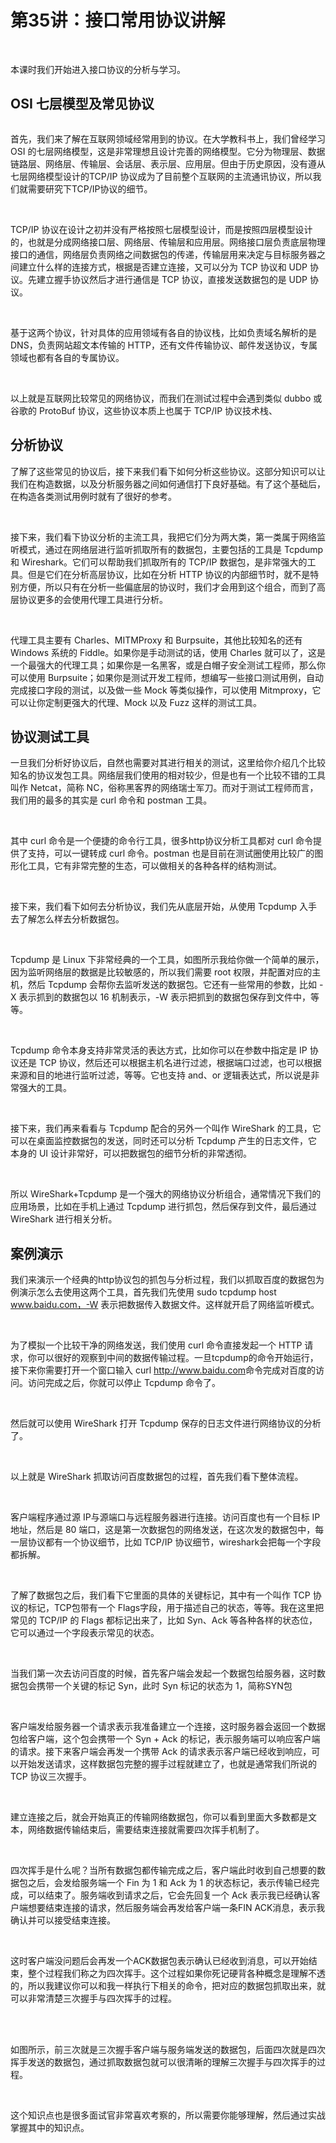 # 第35讲：接口常用协议讲解

<br />

本课时我们开始进入接口协议的分析与学习。

OSI 七层模型及常见协议
-------------


<Image alt="" src="https://s0.lgstatic.com/i/image3/M01/86/7B/Cgq2xl6QER6AZPH-AAFTTl-fIWs581.png"/> 
  

<br />

首先，我们来了解在互联网领域经常用到的协议。在大学教科书上，我们曾经学习 OSI 的七层网络模型，这是非常理想且设计完善的网络模型。它分为物理层、数据链路层、网络层、传输层、会话层、表示层、应用层。但由于历史原因，没有遵从七层网络模型设计的TCP/IP 协议成为了目前整个互联网的主流通讯协议，所以我们就需要研究下TCP/IP协议的细节。

<br />

TCP/IP 协议在设计之初并没有严格按照七层模型设计，而是按照四层模型设计的，也就是分成网络接口层、网络层、传输层和应用层。网络接口层负责底层物理接口的通信，网络层负责网络之间数据包的传递，传输层用来决定与目标服务器之间建立什么样的连接方式，根据是否建立连接，又可以分为 TCP 协议和 UDP 协议。先建立握手协议然后才进行通信是 TCP 协议，直接发送数据包的是 UDP 协议。

<br />

基于这两个协议，针对具体的应用领域有各自的协议栈，比如负责域名解析的是 DNS，负责网站超文本传输的 HTTP，还有文件传输协议、邮件发送协议，专属领域也都有各自的专属协议。

<br />

以上就是互联网比较常见的网络协议，而我们在测试过程中会遇到类似 dubbo 或谷歌的 ProtoBuf 协议，这些协议本质上也属于 TCP/IP 协议技术栈、

分析协议
----

了解了这些常见的协议后，接下来我们看下如何分析这些协议。这部分知识可以让我们在构造数据，以及分析服务器之间如何通信打下良好基础。有了这个基础后，在构造各类测试用例时就有了很好的参考。

<br />

接下来，我们看下协议分析的主流工具，我把它们分为两大类，第一类属于网络监听模式，通过在网络层进行监听抓取所有的数据包，主要包括的工具是 Tcpdump 和 Wireshark。它们可以帮助我们抓取所有的 TCP/IP 数据包，是非常强大的工具。但是它们在分析高层协议，比如在分析 HTTP 协议的内部细节时，就不是特别方便，所以只有在分析一些偏底层的协议时，我们才会用到这个组合，而到了高层协议更多的会使用代理工具进行分析。

<br />

代理工具主要有 Charles、MITMProxy 和 Burpsuite，其他比较知名的还有 Windows 系统的 Fiddle。如果你是手动测试的话，使用 Charles 就可以了，这是一个最强大的代理工具；如果你是一名黑客，或是白帽子安全测试工程师，那么你可以使用 Burpsuite；如果你是测试开发工程师，想编写一些接口测试用例，自动完成接口字段的测试，以及做一些 Mock 等类似操作，可以使用 Mitmproxy，它可以让你定制更强大的代理、Mock 以及 Fuzz 这样的测试工具。

协议测试工具
------

一旦我们分析好协议后，自然也需要对其进行相关的测试，这里给你介绍几个比较知名的协议发包工具。网络层我们使用的相对较少，但是也有一个比较不错的工具叫作 Netcat，简称 NC，俗称黑客界的网络瑞士军刀。而对于测试工程师而言，我们用的最多的其实是 curl 命令和 postman 工具。

<br />

其中 curl 命令是一个便捷的命令行工具，很多http协议分析工具都对 curl 命令提供了支持，可以一键转成 curl 命令。postman 也是目前在测试圈使用比较广的图形化工具，它有非常完整的生态，可以做相关的各种各样的结构测试。

<br />

接下来，我们看下如何去分析协议，我们先从底层开始，从使用 Tcpdump 入手去了解怎么样去分析数据包。

<br />


<Image alt="" src="https://s0.lgstatic.com/i/image3/M01/0D/65/Ciqah16QEWaAKrPqAAD_66tzO44066.png"/> 


<br />

Tcpdump 是 Linux 下非常经典的一个工具，如图所示我给你做一个简单的展示，因为监听网络层的数据是比较敏感的，所以我们需要 root 权限，并配置对应的主机，然后 Tcpdump 会帮你去监听发送的数据包。它还有一些常用的参数，比如 -X 表示抓到的数据包以 16 机制表示，-W 表示把抓到的数据包保存到文件中，等等。

<br />

Tcpdump 命令本身支持非常灵活的表达方式，比如你可以在参数中指定是 IP 协议还是 TCP 协议，然后还可以根据主机名进行过滤，根据端口过滤，也可以根据来源和目的地进行监听过滤，等等。它也支持 and、or 逻辑表达式，所以说是非常强大的工具。

<br />


<Image alt="" src="https://s0.lgstatic.com/i/image3/M01/0D/65/Ciqah16QER6AGZiaAATwgTsBkOE562.png"/> 
  

<br />

接下来，我们再来看看与 Tcpdump 配合的另外一个叫作 WireShark 的工具，它可以在桌面监控数据包的发送，同时还可以分析 Tcpdump 产生的日志文件，它本身的 UI 设计非常好，可以把数据包的细节分析的非常透彻。

<br />

所以 WireShark+Tcpdump 是一个强大的网络协议分析组合，通常情况下我们的应用场景，比如在手机上通过 Tcpdump 进行抓包，然后保存到文件，最后通过 WireShark 进行相关分析。

案例演示
----

我们来演示一个经典的http协议包的抓包与分析过程，我们以抓取百度的数据包为例演示怎么去使用这两个工具，首先我们先使用 sudo tcpdump host www.baidu.com，-W 表示把数据传入数据文件。这样就开启了网络监听模式。

<br />

为了模拟一个比较干净的网络发送，我们使用 curl 命令直接发起一个 HTTP 请求，你可以很好的观察到中间的数据传输过程。一旦tcpdump的命令开始运行，接下来你需要打开一个窗口输入 curl <http://www.baidu.com>命令完成对百度的访问。访问完成之后，你就可以停止 Tcpdump 命令了。

<br />

然后就可以使用 WireShark 打开 Tcpdump 保存的日志文件进行网络协议的分析了。

<br />


<Image alt="" src="https://s0.lgstatic.com/i/image3/M01/86/7B/Cgq2xl6QER-AW19IAAeI8nrGuh0567.png"/> 
  

<br />

以上就是 WireShark 抓取访问百度数据包的过程，首先我们看下整体流程。

<br />

客户端程序通过源 IP与源端口与远程服务器进行连接。访问百度也有一个目标 IP 地址，然后是 80 端口，这是第一次数据包的网络发送，在这次发的数据包中，每一层协议都有一个协议细节，比如 TCP/IP 协议细节，wireshark会把每一个字段都拆解。

<br />

了解了数据包之后，我们看下它里面的具体的关键标记，其中有一个叫作 TCP 协议的标记，TCP包带有一个 Flags字段，用于描述自己的状态，等等。我在这里把常见的 TCP/IP 的 Flags 都标记出来了，比如 Syn、Ack 等各种各样的状态位，它可以通过一个字段表示常见的状态。

<br />

当我们第一次去访问百度的时候，首先客户端会发起一个数据包给服务器，这时数据包会携带一个关键的标记 Syn，此时 Syn 标记的状态为 1，简称SYN包

<br />

客户端发给服务器一个请求表示我准备建立一个连接，这时服务器会返回一个数据包给客户端，这个包会携带一个 Syn + Ack 的标记，表示服务端可以响应客户端的请求。接下来客户端会再发一个携带 Ack 的请求表示客户端已经收到响应，可以开始发送请求，这样数据包完整的握手过程就建立了，也就是通常我们所说的 TCP 协议三次握手。

<br />

建立连接之后，就会开始真正的传输网络数据包，你可以看到里面大多数都是文本，网络数据传输结束后，需要结束连接就需要四次挥手机制了。

<br />

四次挥手是什么呢？当所有数据包都传输完成之后，客户端此时收到自己想要的数据包之后，会发给服务端一个 Fin 为 1 和 Ack 为 1 的状态标记，表示传输已经完成，可以结束了。服务端收到请求之后，它会先回复一个 Ack 表示我已经确认客户端想要结束连接的请求，然后服务端会再发给客户端一条FIN ACK消息，表示我确认并可以接受结束连接。

<br />

这时客户端没问题后会再发一个ACK数据包表示确认已经收到消息，可以开始结束，整个过程我们称之为四次挥手。这个过程如果你死记硬背各种概念是理解不透的，所以我建议你可以和我一样执行下相关的命令，把对应的数据包抓取出来，就可以非常清楚三次握手与四次挥手的过程。

<br />

<br />


<Image alt="" src="https://s0.lgstatic.com/i/image3/M01/86/7B/Cgq2xl6QEZyAFlSRAAbmI8zOhMc620.png"/> 


<br />

如图所示，前三次就是三次握手客户端与服务端发送的数据包，后面四次就是四次挥手发送的数据包，通过抓取数据包就可以很清晰的理解三次握手与四次挥手的过程。

<br />

这个知识点也是很多面试官非常喜欢考察的，所以需要你能够理解，然后通过实战掌握其中的知识点。


